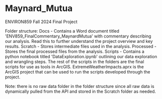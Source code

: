 # Maynard_Mutua

ENVIRON859 Fall 2024 Final Project

Folder structure:
Docs - Contains a Word document titled 'ENV859_FinalCommentary_MaynardMutua' with commentary describing our analysis. Read this to further understand the project overview and key results.
Scratch - Stores intermediate files used in the analysis.
Processed - Stores the final processed files from the analysis. 
Scripts - Contains a python notebook titled 'DataExploration.ipynb' outlining our data exploration and wrangling steps. The rest of the scripts in the folders are the final scripts for use as tools in ArcGIS.
ExtremeWeatherImpacts.aprx is the ArcGIS project that can be used to run the scripts developed through the project.

Note: there is no raw data folder in the folder structure since all raw data is dynamically pulled from the API and stored in the Scratch folder as needed.
